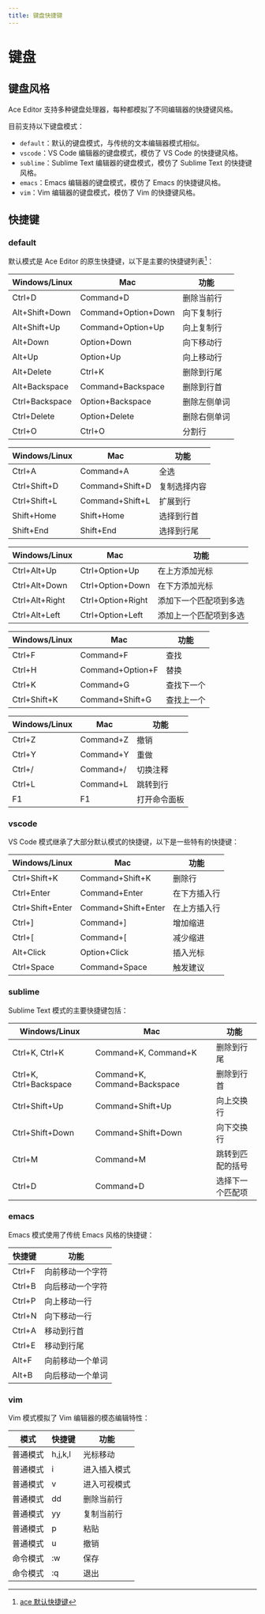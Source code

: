 ```yaml
---
title: 键盘快捷键
---
```


# 键盘

## 键盘风格
Ace Editor 支持多种键盘处理器，每种都模拟了不同编辑器的快捷键风格。

目前支持以下键盘模式：
- `default`：默认的键盘模式，与传统的文本编辑器模式相似。
- `vscode`：VS Code 编辑器的键盘模式，模仿了 VS Code 的快捷键风格。
- `sublime`：Sublime Text 编辑器的键盘模式，模仿了 Sublime Text 的快捷键风格。
- `emacs`：Emacs 编辑器的键盘模式，模仿了 Emacs 的快捷键风格。
- `vim`：Vim 编辑器的键盘模式，模仿了 Vim 的快捷键风格。

## 快捷键

### default
默认模式是 Ace Editor 的原生快捷键，以下是主要的快捷键列表[^1]：

| Windows/Linux | Mac | 功能 |
|--------------|-----|------|
| Ctrl+D | Command+D | 删除当前行 |
| Alt+Shift+Down | Command+Option+Down | 向下复制行 |
| Alt+Shift+Up | Command+Option+Up | 向上复制行 |
| Alt+Down | Option+Down | 向下移动行 |
| Alt+Up | Option+Up | 向上移动行 |
| Alt+Delete | Ctrl+K | 删除到行尾 |
| Alt+Backspace | Command+Backspace | 删除到行首 |
| Ctrl+Backspace | Option+Backspace | 删除左侧单词 |
| Ctrl+Delete | Option+Delete | 删除右侧单词 |
| Ctrl+O | Ctrl+O | 分割行 |

| Windows/Linux | Mac | 功能 |
|--------------|-----|------|
| Ctrl+A | Command+A | 全选 |
| Ctrl+Shift+D | Command+Shift+D | 复制选择内容 |
| Ctrl+Shift+L | Command+Shift+L | 扩展到行 |
| Shift+Home | Shift+Home | 选择到行首 |
| Shift+End | Shift+End | 选择到行尾 |

| Windows/Linux | Mac | 功能 |
|--------------|-----|------|
| Ctrl+Alt+Up | Ctrl+Option+Up | 在上方添加光标 |
| Ctrl+Alt+Down | Ctrl+Option+Down | 在下方添加光标 |
| Ctrl+Alt+Right | Ctrl+Option+Right | 添加下一个匹配项到多选 |
| Ctrl+Alt+Left | Ctrl+Option+Left | 添加上一个匹配项到多选 |

| Windows/Linux | Mac | 功能 |
|--------------|-----|------|
| Ctrl+F | Command+F | 查找 |
| Ctrl+H | Command+Option+F | 替换 |
| Ctrl+K | Command+G | 查找下一个 |
| Ctrl+Shift+K | Command+Shift+G | 查找上一个 |

| Windows/Linux | Mac | 功能 |
|--------------|-----|------|
| Ctrl+Z | Command+Z | 撤销 |
| Ctrl+Y | Command+Y | 重做 |
| Ctrl+/ | Command+/ | 切换注释 |
| Ctrl+L | Command+L | 跳转到行 |
| F1 | F1 | 打开命令面板 |

### vscode
VS Code 模式继承了大部分默认模式的快捷键，以下是一些特有的快捷键：

| Windows/Linux | Mac | 功能 |
|--------------|-----|------|
| Ctrl+Shift+K | Command+Shift+K | 删除行 |
| Ctrl+Enter | Command+Enter | 在下方插入行 |
| Ctrl+Shift+Enter | Command+Shift+Enter | 在上方插入行 |
| Ctrl+] | Command+] | 增加缩进 |
| Ctrl+[ | Command+[ | 减少缩进 |
| Alt+Click | Option+Click | 插入光标 |
| Ctrl+Space | Command+Space | 触发建议 |

### sublime
Sublime Text 模式的主要快捷键包括：

| Windows/Linux | Mac | 功能 |
|--------------|-----|------|
| Ctrl+K, Ctrl+K | Command+K, Command+K | 删除到行尾 |
| Ctrl+K, Ctrl+Backspace | Command+K, Command+Backspace | 删除到行首 |
| Ctrl+Shift+Up | Command+Shift+Up | 向上交换行 |
| Ctrl+Shift+Down | Command+Shift+Down | 向下交换行 |
| Ctrl+M | Command+M | 跳转到匹配的括号 |
| Ctrl+D | Command+D | 选择下一个匹配项 |

### emacs
Emacs 模式使用了传统 Emacs 风格的快捷键：

| 快捷键 | 功能 |
|--------|------|
| Ctrl+F | 向前移动一个字符 |
| Ctrl+B | 向后移动一个字符 |
| Ctrl+P | 向上移动一行 |
| Ctrl+N | 向下移动一行 |
| Ctrl+A | 移动到行首 |
| Ctrl+E | 移动到行尾 |
| Alt+F | 向前移动一个单词 |
| Alt+B | 向后移动一个单词 |

### vim
Vim 模式模拟了 Vim 编辑器的模态编辑特性：

| 模式 | 快捷键 | 功能 |
|------|--------|------|
| 普通模式 | h,j,k,l | 光标移动 |
| 普通模式 | i | 进入插入模式 |
| 普通模式 | v | 进入可视模式 |
| 普通模式 | dd | 删除当前行 |
| 普通模式 | yy | 复制当前行 |
| 普通模式 | p | 粘贴 |
| 普通模式 | u | 撤销 |
| 命令模式 | :w | 保存 |
| 命令模式 | :q | 退出 |

[^1]: [ace 默认快捷键](https://github.com/ajaxorg/ace/wiki/default-keyboard-shortcuts)